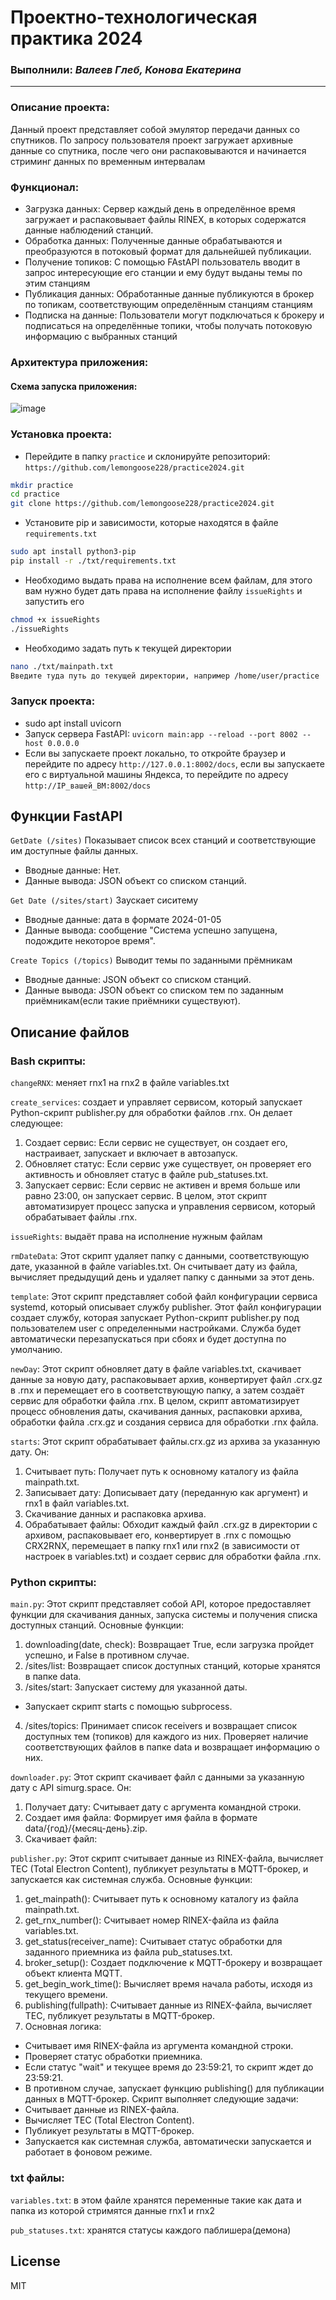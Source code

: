# Проектно-технологическая практика 2024

### Выполнили: _Валеев Глеб, Конова Екатерина_
---

### Описание проекта:
Данный проект представляет собой эмулятор передачи данных со спутников. По запросу пользователя проект загружает архивные данные со спутника, после чего они распаковываются и начинается стриминг данныx по временным интервалам

### Функционал:
* Загрузка данных: Сервер каждый день в определённое время загружает и распаковывает файлы RINEX, в которых содержатся данные наблюдений станций.
* Обработка данных: Полученные данные обрабатываются и преобразуются в потоковый формат для дальнейшей публикации.
* Получение топиков: С помощью FAstAPI пользователь вводит в запрос интересующие его станции и ему будут выданы темы по этим станциям
* Публикация данных: Обработанные данные публикуются в брокер по топикам, соответствующим определённым станциям станциям 
* Подписка на данные: Пользователи могут подключаться к брокеру и подписаться на определённые топики, чтобы получать потоковую информацию с выбранных станций

### Архитектура приложения:

#### Схема запуска приложения:

![image](https://github.com/lemongoose228/practice2024/assets/71438030/19e64010-81b8-45b9-9b9b-4e181c9546ac)


### Установка проекта:
* Перейдите в папку `practice` и склонируйте репозиторий:  `https://github.com/lemongoose228/practice2024.git`
```sh
mkdir practice
cd practice
git clone https://github.com/lemongoose228/practice2024.git

```
* Установите pip и зависимости, которые находятся в файле `requirements.txt`
```sh
sudo apt install python3-pip
pip install -r ./txt/requirements.txt
```
* Необходимо выдать права на исполнение всем файлам, для этого вам нужно будет дать права на исполнение файлу `issueRights` и запустить его
```sh 
chmod +x issueRights
./issueRights
```
* Необходимо задать путь к текущей директории
```sh 
nano ./txt/mainpath.txt
Введите туда путь до текущей директории, например /home/user/practice
```
### Запуск проекта:
* sudo apt install uvicorn
* Запуск сервера FastAPI: `uvicorn main:app --reload --port 8002 --host 0.0.0.0`
* Если вы запускаете проект локально, то откройте браузер и перейдите по адресу `http://127.0.0.1:8002/docs`, если вы запускаете его с виртуальной машины Яндекса, то перейдите по адресу `http://IP_вашей_ВМ:8002/docs`

## Функции FastAPI

``GetDate (/sites)``
Показывает список всех станций и соответствующие им доступные файлы данных.
* Вводные данные: Нет.
* Данные вывода: JSON объект со списком станций.


``Get Date (/sites/start)``
Заускает сиситему
* Вводные данные: дата в формате 2024-01-05
* Данные вывода: сообщение "Система успешно запущена, подождите некоторое время".

``Create Topics (/topics)``
Выводит темы по заданными прёмникам
* Вводные данные: JSON объект со списком станций.
* Данные вывода: JSON объект со списком тем по заданным приёмникам(если такие приёмники существуют).


## Описание файлов

### Bash скрипты:
`changeRNX`: меняет rnx1 на rnx2 в файле variables.txt 

`create_services`: создает и управляет сервисом, который запускает Python-скрипт publisher.py для обработки файлов .rnx. 
Он делает следующее:
1. Создает сервис: Если сервис не существует, он создает его, настраивает, запускает и включает в автозапуск.
2. Обновляет статус: Если сервис уже существует, он проверяет его активность и обновляет статус в файле pub_statuses.txt.
3. Запускает сервис: Если сервис не активен и время больше или равно 23:00, он запускает сервис.
В целом, этот скрипт автоматизирует процесс запуска и управления сервисом, который обрабатывает файлы .rnx.


`issueRights`: выдаёт права на исполнение нужным файлам


`rmDateData`: Этот скрипт удаляет папку с данными, соответствующую дате, указанной в файле variables.txt. Он считывает дату из файла, вычисляет предыдущий день и удаляет папку с данными за этот день.


`template`: Этот скрипт представляет собой файл конфигурации сервиса systemd, который описывает службу publisher. Этот файл конфигурации создает службу, которая запускает Python-скрипт publisher.py под пользователем user с определенными настройками. Служба будет автоматически перезапускаться при сбоях и будет доступна по умолчанию.


`newDay`: Этот скрипт обновляет дату в файле variables.txt, скачивает данные за новую дату, распаковывает архив, конвертирует файл .crx.gz в .rnx и перемещает его в соответствующую папку, а затем создаёт сервис для обработки файла .rnx.
В целом, скрипт автоматизирует процесс обновления даты, скачивания данных, распаковки архива, обработки файла .crx.gz и создания сервиса для обработки .rnx файла.


`starts`: Этот скрипт обрабатывает файлы.crx.gz из архива за указанную дату. Он:
1. Считывает путь: Получает путь к основному каталогу из файла mainpath.txt.
2. Записывает дату: Дописывает дату (переданную как аргумент) и rnx1 в файл variables.txt.
3. Cкачивание данных и распаковка архива.
4. Обрабатывает файлы: Обходит каждый файл .crx.gz в директории с архивом, распаковывает его, конвертирует в .rnx с помощью CRX2RNX, перемещает в папку rnx1 или rnx2 (в зависимости от настроек в variables.txt) и создает сервис для обработки файла .rnx.


### Python скрипты:
`main.py`: Этот скрипт представляет собой API, которое предоставляет функции для скачивания данных, запуска системы и получения списка доступных станций.
Основные функции:
1. downloading(date, check): Возвращает True, если загрузка пройдет успешно, и False в противном случае.
2. /sites/list: Возвращает список доступных станций, которые хранятся в папке data. 
3. /sites/start: Запускает систему для указанной даты. 
  - Запускает скрипт starts с помощью subprocess. 
4. /sites/topics: Принимает список receivers и возвращает список доступных тем (топиков) для каждого из них. Проверяет наличие соответствующих файлов в папке data и возвращает информацию о них.


`downloader.py`: Этот скрипт скачивает файл с данными за указанную дату с API simurg.space. 
Он:
1. Получает дату: Считывает дату с аргумента командной строки.
2. Создает имя файла: Формирует имя файла в формате data/{год}/{месяц-день}.zip.
3. Скачивает файл:


`publisher.py`: Этот скрипт считывает данные из RINEX-файла, вычисляет TEC (Total Electron Content), публикует результаты в MQTT-брокер, и запускается как системная служба. 
Основные функции:
1. get_mainpath(): Считывает путь к основному каталогу из файла mainpath.txt.
2. get_rnx_number(): Считывает номер RINEX-файла из файла variables.txt.
3. get_status(receiver_name): Считывает статус обработки для заданного приемника из файла pub_statuses.txt.
4. broker_setup(): Создает подключение к MQTT-брокеру и возвращает объект клиента MQTT.
5. get_begin_work_time(): Вычисляет время начала работы, исходя из текущего времени.
6. publishing(fullpath): Считывает данные из RINEX-файла, вычисляет TEC, публикует результаты в MQTT-брокер.
7. Основная логика:
  - Считывает имя RINEX-файла из аргумента командной строки.
  - Проверяет статус обработки приемника.
  - Если статус "wait" и текущее время до 23:59:21, то скрипт ждет до 23:59:21.
  - В противном случае, запускает функцию publishing() для публикации данных в MQTT-брокер.
Скрипт выполняет следующие задачи:
- Считывает данные из RINEX-файла.
- Вычисляет TEC (Total Electron Content).
- Публикует результаты в MQTT-брокер.
- Запускается как системная служба, автоматически запускается и работает в фоновом режиме. 


### txt файлы:
`variables.txt`: в этом файле хранятся переменные такие как дата и папка из которой стримятся данные rnx1 и rnx2

`pub_statuses.txt`: хранятся статусы каждого паблишера(демона)


## License

MIT

